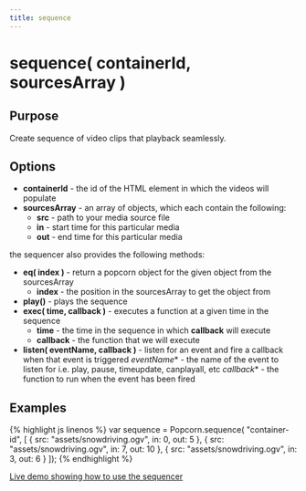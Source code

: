 ```yaml
---
title: sequence
---
```

# sequence( containerId, sourcesArray ) #

## Purpose ##

Create sequence of video clips that playback seamlessly.

## Options ##

* **containerId** - the id of the HTML element in which the videos will populate
* **sourcesArray** - an array of objects, which each contain the following:
  * **src** - path to your media source file
  * **in** - start time for this particular media
  * **out** - end time for this particular media

the sequencer also provides the following methods:

* **eq( index )** - return a popcorn object for the given object from the sourcesArray
  * **index** - the position in the sourcesArray to get the object from
* **play()** - plays the sequence
* **exec( time, callback )** - executes a function at a given time in the sequence
  * **time** - the time in the sequence in which **callback** will execute
  * **callback** - the function that we will execute
* **listen( eventName, callback )** - listen for an event and fire a callback when that event is triggered
  *eventName** - the name of the event to listen for i.e. play, pause, timeupdate, canplayall, etc
  *callback** - the function to run when the event has been fired

## Examples ##

{% highlight js linenos %}
    var sequence = Popcorn.sequence(
                  "container-id",
                  [
                    {
                      src: "assets/snowdriving.ogv",
                      in: 0,
                      out: 5
                    },
                    {
                      src: "assets/snowdriving.ogv",
                      in: 7,
                      out: 10
                    },
                    {
                      src: "assets/snowdriving.ogv",
                      in: 3,
                      out: 6
                    }
                  ]);
{% endhighlight %}

[Live demo showing how to use the sequencer](http://jsfiddle.net/jmTgD/1/)
